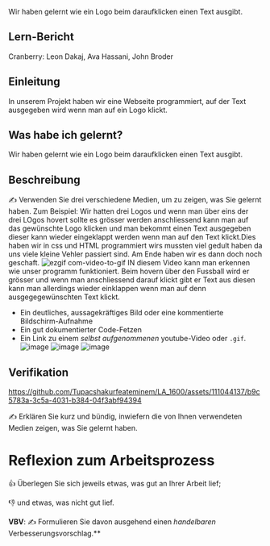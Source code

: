 




Wir haben gelernt wie ein Logo beim daraufklicken einen Text ausgibt.​


## Lern-Bericht
Cranberry: Leon Dakaj, Ava Hassani, John Broder

## Einleitung

In unserem Projekt haben wir eine Webseite programmiert, auf der Text ausgegeben wird wenn man auf ein Logo klickt.
## Was habe ich gelernt?

Wir haben gelernt wie ein Logo beim daraufklicken einen Text ausgibt.​

## Beschreibung

✍️ Verwenden Sie drei verschiedene Medien, um zu zeigen, was Sie gelernt haben. Zum Beispiel:
Wir hatten drei Logos und wenn man über eins der drei LOgos hovert sollte es grösser werden anschliessend kann man auf das gewünschte Logo klicken und man bekommt einen Text ausgegeben dieser kann wieder eingeklappt werden wenn man auf den Text klickt.Dies haben wir in css und HTML programmiert wirs mussten viel gedult haben da uns viele kleine Vehler passiert sind. Am Ende haben wir es dann doch noch geschaft. 
![ezgif com-video-to-gif](https://github.com/Tupacshakurfeateminem/LA_1600/assets/111044137/7f4eca12-a619-4fff-acca-64ead8226738)
IN diesem Video kann man erkennen wie unser programm funktioniert. Beim hovern über den Fussball wird er grösser und wenn man anschliessend darauf klickt gibt er Text aus diesen kann man allerdings wieder einklappen wenn man auf denn ausgegegewünschten Text klickt.


* Ein deutliches, aussagekräftiges Bild oder eine kommentierte Bildschirm-Aufnahme
* Ein gut dokumentierter Code-Fetzen
* Ein Link zu einem *selbst aufgenommenen* youtube-Video oder `.gif`.
![image](https://github.com/Tupacshakurfeateminem/LA_1600/assets/111044137/e8160a6c-4562-423d-af99-c55929ddd6ac)
![image](https://github.com/Tupacshakurfeateminem/LA_1600/assets/111044137/e0235883-ace2-4739-af9c-4760046181a7)
![image](https://github.com/Tupacshakurfeateminem/LA_1600/assets/111044137/56ac6bd2-0cce-49ab-8fd2-4e9c55d836e9)

## Verifikation

https://github.com/Tupacshakurfeateminem/LA_1600/assets/111044137/b9c5783a-3c5a-4031-b384-04f3abf94394



✍️ Erklären Sie kurz und bündig, inwiefern die von Ihnen verwendeten Medien zeigen, was Sie gelernt haben.

# Reflexion zum Arbeitsprozess

👍 Überlegen Sie sich jeweils etwas, was gut an Ihrer Arbeit lief; 

👎 und etwas, was nicht gut lief.

**VBV**: ✍️ Formulieren Sie davon ausgehend einen *handelbaren* Verbesserungsvorschlag.**
